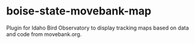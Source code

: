 # boise-state-movebank-map
Plugin for Idaho Bird Observatory to display tracking maps based on data and code from movebank.org.
